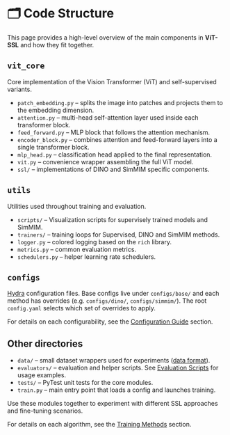 # 🗂️ Code Structure

This page provides a high-level overview of the main components in **ViT-SSL** and how they fit together.

## `vit_core`
Core implementation of the Vision Transformer (ViT) and self-supervised variants.

- `patch_embedding.py` – splits the image into patches and projects them to the embedding dimension.
- `attention.py` – multi-head self-attention layer used inside each transformer block.
- `feed_forward.py` – MLP block that follows the attention mechanism.
- `encoder_block.py` – combines attention and feed-forward layers into a single transformer block.
- `mlp_head.py` – classification head applied to the final representation.
- `vit.py` – convenience wrapper assembling the full ViT model.
- `ssl/` – implementations of DINO and SimMIM specific components.

## `utils`
Utilities used throughout training and evaluation.

- `scripts/` – Visualization scripts for supervisely trained models and SimMIM. 
- `trainers/` – training loops for Supervised, DINO and SimMIM methods.
- `logger.py` – colored logging based on the `rich` library.
- `metrics.py` – common evaluation metrics.
- `schedulers.py` – helper learning rate schedulers.

## `configs`
[Hydra](https://hydra.cc/) configuration files. Base configs live under `configs/base/` and each method has overrides (e.g. `configs/dino/`, `configs/simmim/`). The root `config.yaml` selects which set of overrides to apply.

For details on each configurability, see the [Configuration Guide](configs.md) section.

## Other directories

- `data/` – small dataset wrappers used for experiments ([data format](data.md)).
- `evaluators/` – evaluation and helper scripts. See [Evaluation Scripts](evaluation/index.md) for usage examples.
- `tests/` – PyTest unit tests for the core modules.
- `train.py` – main entry point that loads a config and launches training.

Use these modules together to experiment with different SSL approaches and fine-tuning scenarios.

For details on each algorithm, see the [Training Methods](training/index.md) section.